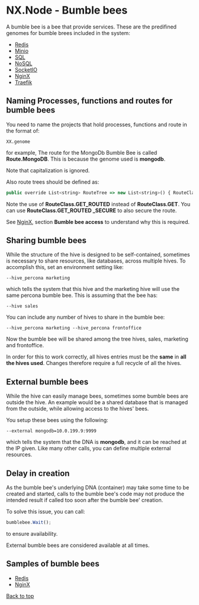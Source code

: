 # NX.Node - Bumble bees

A bumble bee is a bee that provide services.  These are the predifined genomes for
bumble brees included in the system:

* [Redis](README_REDIS.md)
* [Minio](README_MINIO.md)
* [SQL](README_SQL.md)
* [NoSQL](README_NOSQL.md)
* [SocketIO](README_SOCKETIO.md)
* [NginX](README_NGINX.md)
* [Traefik](README_TRAEFIK.md)

## Naming Processes, functions and routes for bumble bees

You need to name the projects that hold processes, functions and route in the format of:
```
XX.genome
```
for example, The route for the MongoDb Bumble Bee is called **Route.MongoDB**.  This
is because the genome used is **mongodb**.

Note that capitalization is ignored.

Also route trees should be defined as:
```JavaScript
public override List<string> RouteTree => new List<string>() { RouteClass.GET_ROUTED, "get", ":id" };
```
Note the use of **RouteClass.GET_ROUTED** instead of **RouteClass.GET**.  You can use 
**RouteClass.GET_ROUTED _SECURE** to also secure the route.

See [NginX](README_NGINX.md), section **Bumble bee access** to understand why this is required.

##  Sharing bumble bees

While the structure of the hive is designed to be self-contained, sometimes is
necessary to share resources, like databases, across multiple hives.  To accomplish
this, set an environment setting like:
```
--hive_percona marketing
```
which tells the system that this hive and the marketing hive will use the same percona
bumble bee.   This is assuming that the bee has:
```
--hive sales
```
You can include any number of hives to share in the bumble bee:
```
--hive_percona marketing --hive_percona frontoffice
```
Now the bumble bee will be shared among the tree hives, sales, marketing and frontoffice.

In order for this to work correctly, all hives entries must be the **same** in **all
the hives used**.  Changes therefore require a full recycle of all the hives.

## External bumble bees

While the hive can easily manage bees, sometimes some bumble bees are outside the hive.
An example would be a shared database that is managed from the outside, while allowing
access to the hives' bees.

You setup these bees using the following:
```
--external mongodb=10.0.199.9:9999
```
which tells the system that the DNA is **mongodb**, and it can be reached at the IP
given.  Like many other calls, you can define multiple external resources.

## Delay in creation

As the bumble bee's underlying DNA (container) may take some time to be created and started,
calls to the bumble bee's code may not produce the intended result if called too soon
after the bumble bee' creation.

To solve this issue, you can call:
```JavaScript
bumblebee.Wait();
```
to ensure availability.

External bumble bees are considered available at all times.

## Samples of bumble bees

* [Redis](README_BB_REDIS.md)
* [NginX](README_BB_NGINX.md)

[Back to top](../README.md)